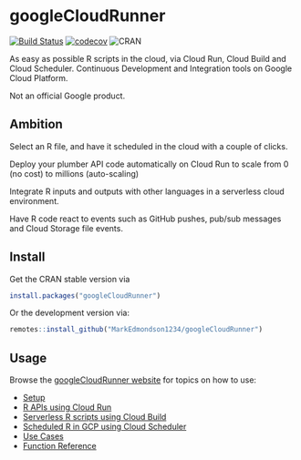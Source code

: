 # googleCloudRunner

[![Build Status](https://travis-ci.org/MarkEdmondson1234/googleCloudRunner.svg?branch=master)](https://travis-ci.org/MarkEdmondson1234/googleCloudRunner)
[![codecov](https://codecov.io/gh/MarkEdmondson1234/googleCloudRunner/branch/master/graph/badge.svg)](https://codecov.io/gh/MarkEdmondson1234/googleCloudRunner)
![CRAN](http://www.r-pkg.org/badges/version/googleCloudRunner)

As easy as possible R scripts in the cloud, via Cloud Run, Cloud Build and Cloud Scheduler.  Continuous Development and Integration tools on Google Cloud Platform.

Not an official Google product.

## Ambition

Select an R file, and have it scheduled in the cloud with a couple of clicks.

Deploy your plumber API code automatically on Cloud Run to scale from 0 (no cost) to millions (auto-scaling)

Integrate R inputs and outputs with other languages in a serverless cloud environment.

Have R code react to events such as GitHub pushes, pub/sub messages and Cloud Storage file events. 

## Install

Get the CRAN stable version via 

```r
install.packages("googleCloudRunner")
```

Or the development version via:

```r
remotes::install_github("MarkEdmondson1234/googleCloudRunner")
```

## Usage

Browse the [googleCloudRunner website](https://code.markedmondson.me/googleCloudRunner/) for topics on how to use:

* [Setup](https://code.markedmondson.me/googleCloudRunner/articles/setup.html)
* [R APIs using Cloud Run](https://code.markedmondson.me/googleCloudRunner/articles/cloudrun.html)
* [Serverless R scripts using Cloud Build](https://code.markedmondson.me/googleCloudRunner/articles/cloudbuild.html)
* [Scheduled R in GCP using Cloud Scheduler](https://code.markedmondson.me/googleCloudRunner/articles/cloudscheduler.html)
* [Use Cases](https://code.markedmondson.me/googleCloudRunner/articles/usecases.html)
* [Function Reference](https://code.markedmondson.me/googleCloudRunner/reference/index.html)
